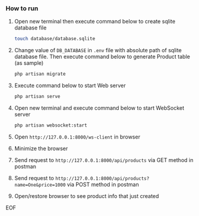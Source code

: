 ### How to run

1. Open new terminal then execute command below to create sqlite database file

    ```bash
    touch database/database.sqlite
    ```
2. Change value of `DB_DATABASE` in `.env` file with absolute path of sqlite database file. Then execute command below to generate Product table (as sample)

    ```bash
    php artisan migrate
    ```
3. Execute command below to start Web server

    ```bash
    php artisan serve
    ```
4. Open new terminal and execute command below to start WebSocket server

    ```bash
    php artisan websocket:start
    ```
5. Open `http://127.0.0.1:8000/ws-client` in browser
6. Minimize the browser
6. Send request to `http://127.0.0.1:8000/api/products` via GET method in postman
7. Send request to `http://127.0.0.1:8000/api/products?name=One&price=1000` via POST method in postman
8. Open/restore browser to see product info that just created

EOF
